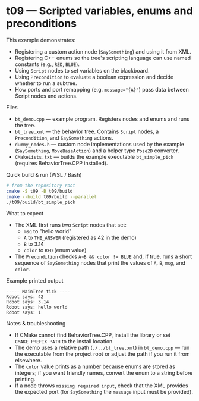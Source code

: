 # t09 — Scripted variables, enums and preconditions

This example demonstrates:

- Registering a custom action node (`SaySomething`) and using it from XML.
- Registering C++ enums so the tree's scripting language can use named constants (e.g., `RED`, `BLUE`).
- Using `Script` nodes to set variables on the blackboard.
- Using `Precondition` to evaluate a boolean expression and decide whether to run a subtree.
- How ports and port remapping (e.g. `message="{A}"`) pass data between Script nodes and actions.

Files

- `bt_demo.cpp` — example program. Registers nodes and enums and runs the tree.
- `bt_tree.xml` — the behavior tree. Contains `Script` nodes, a `Precondition`, and `SaySomething` actions.
- `dummy_nodes.h` — custom node implementations used by the example (`SaySomething`, `MoveBaseAction`) and a helper type `Pose2D` converter.
- `CMakeLists.txt` — builds the example executable `bt_simple_pick` (requires BehaviorTree.CPP installed).

Quick build & run (WSL / Bash)

```bash
# from the repository root
cmake -S t09 -B t09/build
cmake --build t09/build --parallel
./t09/build/bt_simple_pick
```

What to expect

- The XML first runs two `Script` nodes that set:
  - `msg` to "hello world"
  - `A` to `THE_ANSWER` (registered as 42 in the demo)
  - `B` to 3.14
  - `color` to `RED` (enum value)
- The `Precondition` checks `A>B && color != BLUE` and, if true, runs a short sequence of `SaySomething` nodes that print the values of `A`, `B`, `msg`, and `color`.

Example printed output

```text
----- MainTree tick ----
Robot says: 42
Robot says: 3.14
Robot says: hello world
Robot says: 1
```

Notes & troubleshooting

- If CMake cannot find BehaviorTree.CPP, install the library or set `CMAKE_PREFIX_PATH` to the install location.
- The demo uses a relative path (`./../bt_tree.xml`) in `bt_demo.cpp` — run the executable from the project root or adjust the path if you run it from elsewhere.
- The `color` value prints as a number because enums are stored as integers; if you want friendly names, convert the enum to a string before printing.
- If a node throws `missing required input`, check that the XML provides the expected port (for `SaySomething` the `message` input must be provided).
